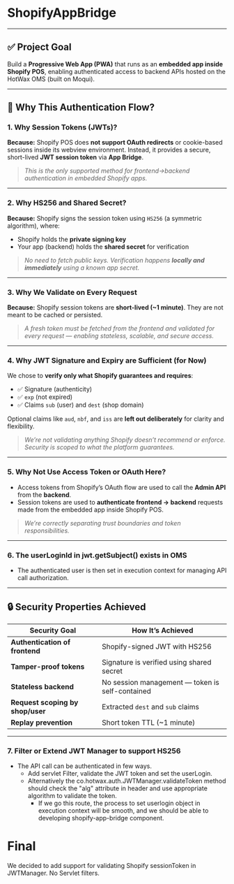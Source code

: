 # ShopifyAppBridge

---

## ✅ Project Goal

Build a **Progressive Web App (PWA)** that runs as an **embedded app inside Shopify POS**, enabling authenticated access to backend APIs hosted on the HotWax OMS (built on Moqui).

---

## 🔐 Why This Authentication Flow?

### 1. **Why Session Tokens (JWTs)?**

**Because:**
Shopify POS does **not support OAuth redirects** or cookie-based sessions inside its webview environment. Instead, it provides a secure, short-lived **JWT session token** via **App Bridge**.

> *This is the only supported method for frontend→backend authentication in embedded Shopify apps.*

---

### 2. **Why HS256 and Shared Secret?**

**Because:**
Shopify signs the session token using `HS256` (a symmetric algorithm), where:

* Shopify holds the **private signing key**
* Your app (backend) holds the **shared secret** for verification

> *No need to fetch public keys. Verification happens **locally and immediately** using a known app secret.*

---

### 3. **Why We Validate on Every Request**

**Because:**
Shopify session tokens are **short-lived (\~1 minute)**. They are not meant to be cached or persisted.

> *A fresh token must be fetched from the frontend and validated for every request — enabling stateless, scalable, and secure access.*

---

### 4. **Why JWT Signature and Expiry are Sufficient (for Now)**

We chose to **verify only what Shopify guarantees and requires**:

* ✅ Signature (authenticity)
* ✅ `exp` (not expired)
* ✅ Claims `sub` (user) and `dest` (shop domain)

Optional claims like `aud`, `nbf`, and `iss` are **left out deliberately** for clarity and flexibility.

> *We’re not validating anything Shopify doesn’t recommend or enforce. Security is scoped to what the platform guarantees.*

---

### 5. **Why Not Use Access Token or OAuth Here?**

* Access tokens from Shopify’s OAuth flow are used to call the **Admin API** from the **backend**.
* Session tokens are used to **authenticate frontend → backend** requests made from the embedded app inside Shopify POS.

> *We’re correctly separating trust boundaries and token responsibilities.*

---

### 6. **The userLoginId in jwt.getSubject() exists in OMS**

* The authenticated user is then set in execution context for managing API call authorization.

---
## 🔒 Security Properties Achieved

| Security Goal                    | How It’s Achieved                               |
| -------------------------------- | ----------------------------------------------- |
| **Authentication of frontend**   | Shopify-signed JWT with HS256                   |
| **Tamper-proof tokens**          | Signature is verified using shared secret       |
| **Stateless backend**            | No session management — token is self-contained |
| **Request scoping by shop/user** | Extracted `dest` and `sub` claims               |
| **Replay prevention**            | Short token TTL (\~1 minute)                    |

---

### 7. Filter or Extend JWT Manager to support HS256

* The API call can be authenticated in few ways. 
  * Add servlet Filter, validate the JWT token and set the userLogin.
  * Alternatively  the co.hotwax.auth.JWTManager.validateToken method should check the "alg" attribute in header and use appropriate algorithm to validate the token.
    * If we go this route, the process to set userlogin object in execution context will be smooth, and we should be able to developing shopify-app-bridge component. 

# Final 
We decided to add support for validating Shopify sessionToken in JWTManager. 
No Servlet filters. 

